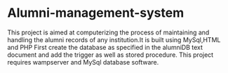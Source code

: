 # Alumni-management-system
This project is aimed at computerizing the process of maintaining and handling the alumni records of any institution.It is built using MySql,HTML and PHP
First create the database as specified in the alumniDB text document and add the trigger as well as stored procedure.
This project requires wampserver and MySql database software.
